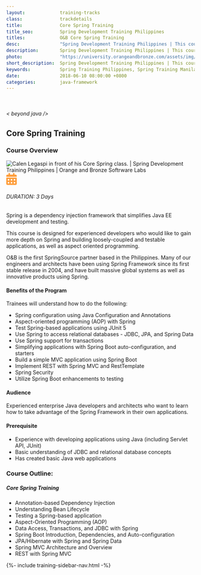 ```yaml
---
layout:             training-tracks
class:              trackdetails
title:              Core Spring Training
title_seo:          Spring Development Training Philippines
titles:             O&B Core Spring Training
desc:               "Spring Development Training Philippines | This course is designed for experienced developers who would like to gain more depth on Spring and building loosely-coupled and testable applications, as well as aspect oriented programming."
description:        Spring Development Training Philippines | This course is designed for experienced developers who would like to gain more depth on Spring and building loosely-coupled and testable applications, as well as aspect oriented programming.
photo:              "https://university.orangeandbronze.com/assets/img/CoreSpringTraining-FbLinkPostPhoto.png.png"
short_description:  Spring Development Training Philippines | This course is designed for experienced developers who would like to gain more depth on Spring and building loosely-coupled and testable applications, as well as aspect oriented programming.
keywords:           Spring Training Philippines, Spring Training Manila, Spring Training Makati, Java Training Philippines, AOP Training Philippines
date:               2018-06-10 08:00:00 +0800
categories:         java-framework
---
```

<div class="section-content">
    <div class="container-fluid auto-1110">
        <div class="row">
            <div class="col">
                <div class="panel-content">
                    <div class="title-section">
                        <img src="{{ "assets/img/title-software.png" | relative_url }}" alt="">
                        <div class="title">
                            <h6>
                                < beyond java />
                            </h6>
                            <h2>Core Spring Training</h2>
                        </div>
                    </div>
                    <div class="row" data-sticky-container>
                        <div class="track-panel">
                            <div class="track-content">
                                <section id="overview">
                                    <h3>Course Overview</h3>
                                    <img class="mb30 img-fluid" src="{{ "assets/img/CoreSpringTraining-cover.png" | relative_url }}" alt="Calen Legaspi in front of his Core Spring class. | Spring Development Training Philippines | Orange and Bronze Softrware Labs">
                                    <div class="track-details">
                                        <div class="details mr40">
                                            <img src="/assets/img/ico-calendar.svg" alt="">
                                            <h6>DURATION: 3 Days</h6>
                                        </div>
                                    </div>
                                    <p>Spring is a dependency injection framework that simplifies Java EE development and testing.</p>
                                    <p>This course is designed for experienced developers who would like to gain more depth on Spring and building loosely-coupled and testable applications, as well as aspect oriented programming.</p>
                                    <p>O&amp;B is the first SpringSource partner based in the Philippines. Many of our engineers and architects have been using Spring Framework since its first stable release in 2004, and have built massive global systems as well as innovative products using Spring.</p>
                                    <h4>Benefits of the Program</h4>
                                    <p>Trainees will understand how to do the following:</p>
                                    <ul>
                                        <li>Spring configuration using Java Configuration and Annotations</li>
                                        <li>Aspect-oriented programming (AOP) with Spring</li>
                                        <li>Test Spring-based applications using JUnit 5</li>
                                        <li>Use Spring to access relational databases - JDBC, JPA, and Spring Data</li>
                                        <li>Use Spring support for transactions</li>
                                        <li>Simplifying applications with Spring Boot auto-configuration, and starters</li>
                                        <li>Build a simple MVC application using Spring Boot</li>
                                        <li>Implement REST with Spring MVC and RestTemplate</li>
                                        <li>Spring Security</li>
                                        <li>Utilize Spring Boot enhancements to testing</li>
                                    </ul>
                                    <h4>Audience</h4>
                                    <p>Experienced enterprise Java developers and architects who want to learn how to take advantage of the Spring Framework in their own applications.</p>
                                    <h4>Prerequisite</h4>
                                    <ul>
                                        <li>Experience with developing applications using Java (including Servlet API, JUnit)</li>
                                        <li>Basic understanding of JDBC and relational database concepts</li>
                                        <li>Has created basic Java web applications</li>
                                    </ul>
                                </section>
                                <section id="topic-outline">
                                    <h3>
                                        Course Outline:
                                    </h3>
                                    <h5 class="course-title">Core Spring Training</h5>
                                    <ul class="course-outline">
                                    <li>Annotation-based Dependency Injection</li>
                                    <li>Understanding Bean Lifecycle</li>
                                    <li>Testing a Spring-based application</li>
                                    <li>Aspect-Oriented Programming (AOP)</li>
                                    <li>Data Access, Transactions, and JDBC with Spring</li>
                                    <li>Spring Boot Introduction, Dependencies, and Auto-configuration</li>
                                    <li>JPA/Hibernate with Spring and Spring Data</li>
                                    <li>Spring MVC Architecture and Overview</li>
                                    <li>REST with Spring MVC</li>
                                    </ul>
                                </section>
                                <!-- <section>
                                    <h3>
                                        Related Course:
                                    </h3>
                                    <ul class="course-outline">
                                    <li><a href="/java-framework/spring-web/" target="_blank">Spring Web Training</a></li>
                                    <li><a href="/java-framework/enterprise-spring/" target="_blank">Enterprise Integration with Spring Training</a></li>
                                    </ul>
                                </section> -->
                                <!-- <section id="faq">
                                    <h3>Frequently Asked Questions</h3>
                                    <div class="faq-list" id="accordion">
                                        <a class="faq-card">
                                            <div class="faq-header collapsed" id="heading-1" data-toggle="collapse" data-target="#collapse-1" aria-expanded="true" aria-controls="collapse-1">
                                                <h4 class="title">
                                                    What are the prerequisites needed before I take this training track?
                                                </h4>
                                                <img src="{{ "assets/img/ico-chevron-down.svg" | relative_url }}" alt="" class="ico">
                                            </div>
                                            <div id="collapse-1" class="collapse faq-body" aria-labelledby="heading-1" data-parent="#accordion">
                                                <div class="content">
                                                    <p>
                                                        None.
                                                    </p>
                                                </div>
                                            </div>
                                        </a>
                                        <a class="faq-card">
                                            <div class="faq-header collapsed" id="heading-2" data-toggle="collapse" aria-expanded="false" data-target="#collapse-2" aria-controls="collapse-2">
                                                <h4 class="title">
                                                    What skills should I expect to possess at the end of the course?
                                                </h4>
                                                <img src="{{ "assets/img/ico-chevron-down.svg" | relative_url }}" alt="" class="ico">
                                            </div>
                                            <div id="collapse-2" class="collapse faq-body" aria-labelledby="heading-2" data-parent="#accordion">
                                                <div class="content">
                                                    <p>
                                                       Learn basic installation and creating creating databases and collections.
                                                    </p>
                                                </div>
                                            </div>
                                        </a>
                                    </div>
                                </section> -->
                            </div>
                            {%- include training-sidebar-nav.html -%}
                        </div>
                    </div>
                </div>
            </div>
        </div>
    </div>
</div>